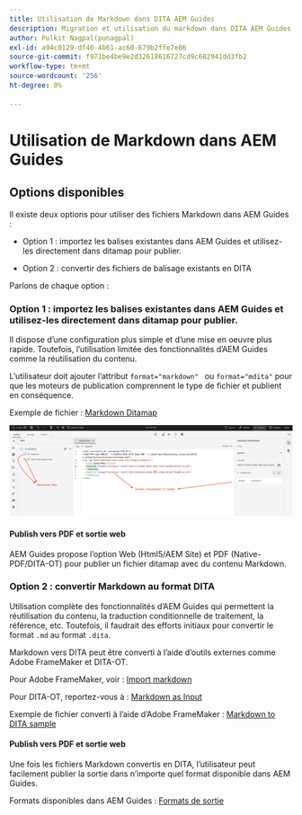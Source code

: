 ```yaml
---
title: Utilisation de Markdown dans DITA AEM Guides
description: Migration et utilisation du markdown dans DITA AEM Guides
author: Pulkit Nagpal(punagpal)
exl-id: a94c0129-df40-4b61-ac60-679b2ffe7e86
source-git-commit: f971be4be9e2d32618616727cd9c682941dd3fb2
workflow-type: tm+mt
source-wordcount: '256'
ht-degree: 0%

---
```


# Utilisation de Markdown dans AEM Guides

## Options disponibles

Il existe deux options pour utiliser des fichiers Markdown dans AEM Guides :

- Option 1 : importez les balises existantes dans AEM Guides et utilisez-les directement dans ditamap pour publier.

- Option 2 : convertir des fichiers de balisage existants en DITA

Parlons de chaque option :

### Option 1 : importez les balises existantes dans AEM Guides et utilisez-les directement dans ditamap pour publier.

Il dispose d’une configuration plus simple et d’une mise en oeuvre plus rapide. Toutefois, l’utilisation limitée des fonctionnalités d’AEM Guides comme la réutilisation du contenu.

L’utilisateur doit ajouter l’attribut `format="markdown" ` ou `format="mdita"` pour que les moteurs de publication comprennent le type de fichier et publient en conséquence.

Exemple de fichier : [Markdown Ditamap](https://acrobat.adobe.com/id/urn:aaid:sc:AP:da31137e-be84-44fb-8974-d038eeff0283)

![capture d’écran pour référence](../../assets/authoring/markdown_map.png)


#### Publish vers PDF et sortie web

AEM Guides propose l’option Web (Html5/AEM Site) et PDF (Native-PDF/DITA-OT) pour publier un fichier ditamap avec du contenu Markdown.

### Option 2 : convertir Markdown au format DITA

Utilisation complète des fonctionnalités d’AEM Guides qui permettent la réutilisation du contenu, la traduction conditionnelle de traitement, la référence, etc. Toutefois, il faudrait des efforts initiaux pour convertir le format `.md` au format `.dita`.

Markdown vers DITA peut être converti à l’aide d’outils externes comme Adobe FrameMaker et DITA-OT.


Pour Adobe FrameMaker, voir : [Import markdown](https://www.adobe.com/in/products/framemaker/features.html#import-markdown)

Pour DITA-OT, reportez-vous à : [Markdown as Input](https://www.dita-ot.org/dev/topics/markdown-input.html)

Exemple de fichier converti à l’aide d’Adobe FrameMaker : [Markdown to DITA sample](https://acrobat.adobe.com/id/urn:aaid:sc:AP:874881f3-ba43-410c-abc6-2df899536d79)

#### Publish vers PDF et sortie web

Une fois les fichiers Markdown convertis en DITA, l’utilisateur peut facilement publier la sortie dans n’importe quel format disponible dans AEM Guides.

Formats disponibles dans AEM Guides : [Formats de sortie](../../../../user-guide/generate-output-understand-presets.md)
